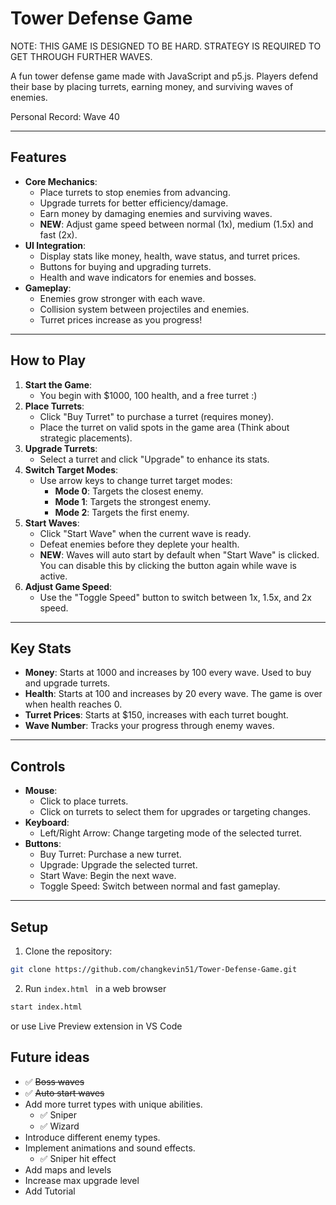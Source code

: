 # Tower Defense Game

NOTE: THIS GAME IS DESIGNED TO BE HARD. STRATEGY IS REQUIRED TO GET THROUGH FURTHER WAVES. 

A fun tower defense game made with JavaScript and p5.js. Players defend their base by placing turrets, earning money, and surviving waves of enemies.

Personal Record: Wave 40

---

## Features
- **Core Mechanics**:
  - Place turrets to stop enemies from advancing.
  - Upgrade turrets for better efficiency/damage.
  - Earn money by damaging enemies and surviving waves.
  - **NEW**: Adjust game speed between normal (1x), medium (1.5x) and fast (2x).
- **UI Integration**:
  - Display stats like money, health, wave status, and turret prices.
  - Buttons for buying and upgrading turrets.
  - Health and wave indicators for enemies and bosses.
- **Gameplay**:
  - Enemies grow stronger with each wave.
  - Collision system between projectiles and enemies.
  - Turret prices increase as you progress!

---

## How to Play
1. **Start the Game**:
   - You begin with $1000, 100 health, and a free turret :)
2. **Place Turrets**:
   - Click "Buy Turret" to purchase a turret (requires money).
   - Place the turret on valid spots in the game area (Think about strategic placements).
3. **Upgrade Turrets**:
   - Select a turret and click "Upgrade" to enhance its stats.
4. **Switch Target Modes**:
   - Use arrow keys to change turret target modes:
     - **Mode 0**: Targets the closest enemy.
     - **Mode 1**: Targets the strongest enemy.
     - **Mode 2**: Targets the first enemy.
5. **Start Waves**:
   - Click "Start Wave" when the current wave is ready.
   - Defeat enemies before they deplete your health.
   - **NEW**: Waves will auto start by default when "Start Wave" is clicked. You can disable this by clicking the button again while wave is active.
6. **Adjust Game Speed**:
   - Use the "Toggle Speed" button to switch between 1x, 1.5x, and 2x speed.

---

## Key Stats
- **Money**: Starts at 1000 and increases by 100 every wave. Used to buy and upgrade turrets.
- **Health**: Starts at 100 and increases by 20 every wave. The game is over when health reaches 0.
- **Turret Prices**: Starts at $150, increases with each turret bought.
- **Wave Number**: Tracks your progress through enemy waves.

---

## Controls
- **Mouse**:
  - Click to place turrets.
  - Click on turrets to select them for upgrades or targeting changes.
- **Keyboard**:
  - Left/Right Arrow: Change targeting mode of the selected turret.
- **Buttons**:
  - Buy Turret: Purchase a new turret.
  - Upgrade: Upgrade the selected turret.
  - Start Wave: Begin the next wave.
  - Toggle Speed: Switch between normal and fast gameplay.

---

## Setup
1. Clone the repository:
```bash
git clone https://github.com/changkevin51/Tower-Defense-Game.git
```
2. Run `index.html ` in a web browser
```bash
start index.html
```
or use Live Preview extension in VS Code

## Future ideas
- ✅ <del>Boss waves 
- ✅ <del>Auto start waves
- Add more turret types with unique abilities.
  - ✅ Sniper
  - ✅ Wizard
- Introduce different enemy types.
- Implement animations and sound effects.
  - ✅ Sniper hit effect
- Add maps and levels
- Increase max upgrade level
- Add Tutorial




